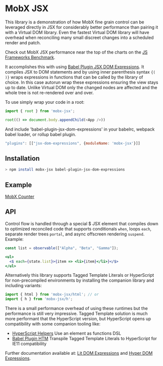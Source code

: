 # MobX JSX

This library is a demonstration of how MobX fine grain control can be leveraged directly in JSX for considerably better performance than pairing it with a Virtual DOM library. Even the fastest Virtual DOM library will have overhead when reconciling many small discreet changes into a scheduled render and patch.

Check out MobX JSX performance near the top of the charts on the [JS Frameworks Benchmark](https://github.com/krausest/js-framework-benchmark).

It accomplishes this with using [Babel Plugin JSX DOM Expressions](https://github.com/ryansolid/babel-plugin-jsx-dom-expressions). It compiles JSX to DOM statements and by using inner parenthesis syntax ```{( )}``` wraps expressions in functions that can be called by the library of choice. In this case autorun wrap these expressions ensuring the view stays up to date. Unlike Virtual DOM only the changed nodes are affected and the whole tree is not re-rendered over and over.

To use simply wrap your code in a root:

```js
import { root } from 'mobx-jsx';

root(() => document.body.appendChild(<App />))
```

And include 'babel-plugin-jsx-dom-expressions' in your babelrc, webpack babel loader, or rollup babel plugin.

```js
"plugins": [["jsx-dom-expressions", {moduleName: 'mobx-jsx'}]]
```

## Installation

```sh
> npm install mobx-jsx babel-plugin-jsx-dom-expressions
```

## Example

[MobX Counter](https://codesandbox.io/s/mobx-counter-uz7g9)

## API

Control flow is handled through a special $ JSX element that compiles down to optimized reconciled code that supports conditionals `when`, loops `each`, separate render trees `portal`, and async offscreen rendering `suspend`. Example:

```jsx
const list = observable(["Alpha", "Beta", "Gamma"]);

<ul>
  <$ each={state.list}>{item => <li>{item}</li>}</$>
</ul>
```

Alternatively this library supports Tagged Template Literals or HyperScript for non-precompiled environments by installing the companion library and including variants:
```js
import { html } from 'mobx-jsx/html'; // or
import { h } from 'mobx-jsx/h';
```
There is a small performance overhead of using these runtimes but the performance is still very impressive. Tagged Template solution is much more performant that the HyperScript version, but HyperScript opens up compatibility with some companion tooling like:

* [HyperScript Helpers](https://github.com/ohanhi/hyperscript-helpers) Use an element as functions DSL
* [Babel Plugin HTM](https://github.com/developit/htm/tree/master/packages/babel-plugin-htm) Transpile Tagged Template Literals to HyperScript for IE11 compatibility

Further documentation available at: [Lit DOM Expressions](https://github.com/ryansolid/lit-dom-expressions) and [Hyper DOM Expressions](https://github.com/ryansolid/hyper-dom-expressions).
